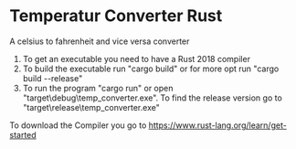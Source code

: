 # Temperatur Converter Rust
A celsius to fahrenheit and vice versa converter

1. To get an executable you need to have a Rust 2018 compiler 
2. To build the executable run "cargo build" or for more opt run "cargo build --release"
3. To run the program "cargo run" or open "target\debug\temp_converter.exe". To find the release version go to "target\release\temp_converter.exe"

To download the Compiler you go to https://www.rust-lang.org/learn/get-started

